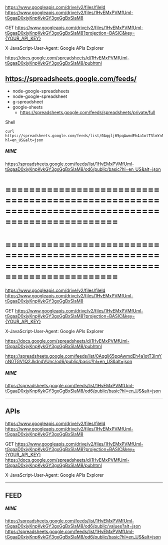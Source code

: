 https://www.googleapis.com/drive/v2/files/fileId
https://www.googleapis.com/drive/v2/files/1HvEMxPVMfUml-tGgaaD0xjyKnpKykGY3gxGgBxSlaM8

GET https://www.googleapis.com/drive/v2/files/1HvEMxPVMfUml-tGgaaD0xjyKnpKykGY3gxGgBxSlaM8?projection=BASIC&key={YOUR_API_KEY}

X-JavaScript-User-Agent:  Google APIs Explorer

https://docs.google.com/spreadsheets/d/1HvEMxPVMfUml-tGgaaD0xjyKnpKykGY3gxGgBxSlaM8/pubhtml

## https://spreadsheets.google.com/feeds/
- node-google-spreadsheets
- node-google-spreadsheet
- g-spreadsheet
- google-sheets
  - https://spreadsheets.google.com/feeds/spreadsheets/private/full

Shell
```
curl https://spreadsheets.google.com/feeds/list/0Aqglj65pqAwmdEh4a1otT3lmYnN0TGV1Q2JkdndVUnc/od6/public/basic?hl=en_US&alt=json
```




##### MINE
https://spreadsheets.google.com/feeds/list/1HvEMxPVMfUml-tGgaaD0xjyKnpKykGY3gxGgBxSlaM8/od6/public/basic?hl=en_US&alt=json



=================================================================================================
=================================================================================================
=================================================================================================
=================================================================================================


https://www.googleapis.com/drive/v2/files/fileId
https://www.googleapis.com/drive/v2/files/1HvEMxPVMfUml-tGgaaD0xjyKnpKykGY3gxGgBxSlaM8

GET https://www.googleapis.com/drive/v2/files/1HvEMxPVMfUml-tGgaaD0xjyKnpKykGY3gxGgBxSlaM8?projection=BASIC&key={YOUR_API_KEY}

X-JavaScript-User-Agent:  Google APIs Explorer

https://docs.google.com/spreadsheets/d/1HvEMxPVMfUml-tGgaaD0xjyKnpKykGY3gxGgBxSlaM8/pubhtml

https://spreadsheets.google.com/feeds/list/0Aqglj65pqAwmdEh4a1otT3lmYnN0TGV1Q2JkdndVUnc/od6/public/basic?hl=en_US&alt=json



##### MINE
https://spreadsheets.google.com/feeds/list/1HvEMxPVMfUml-tGgaaD0xjyKnpKykGY3gxGgBxSlaM8/od6/public/basic?hl=en_US&alt=json



----------------------------------------------------------------------------------------------------------------------------------
APIs
----------------------------------------------------------------------------------------------------------------------------------

https://www.googleapis.com/drive/v2/files/fileId
https://www.googleapis.com/drive/v2/files/1HvEMxPVMfUml-tGgaaD0xjyKnpKykGY3gxGgBxSlaM8

GET https://www.googleapis.com/drive/v2/files/1HvEMxPVMfUml-tGgaaD0xjyKnpKykGY3gxGgBxSlaM8?projection=BASIC&key={YOUR_API_KEY}
https://docs.google.com/spreadsheets/d/1HvEMxPVMfUml-tGgaaD0xjyKnpKykGY3gxGgBxSlaM8/pubhtml

X-JavaScript-User-Agent:  Google APIs Explorer




----------------------------------------------------------------------------------------------------------------------------------
FEED
----------------------------------------------------------------------------------------------------------------------------------

##### MINE #####
https://spreadsheets.google.com/feeds/list/1HvEMxPVMfUml-tGgaaD0xjyKnpKykGY3gxGgBxSlaM8/od6/public/values?alt=json
https://spreadsheets.google.com/feeds/list/1HvEMxPVMfUml-tGgaaD0xjyKnpKykGY3gxGgBxSlaM8/od6/public/basic?hl=en_US&alt=json